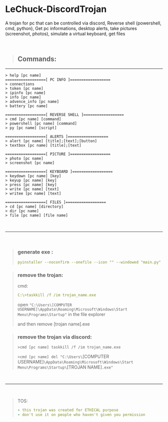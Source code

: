 # LeChuck-DiscordTrojan
A trojan for pc that can be controlled via discord, Reverse shell (powershell, cmd, python), Get pc informations, desktop alerts, take pictures (screenshot, photos), simulate a virtual keyboard, get files


<br>

> ## Commands:

<hr>


```
> help [pc name] 
==================[ PC INFO ]==================
> connections
> token [pc name]
> ipinfo [pc name] 
> info [pc name] 
> advence_info [pc name]
> battery [pc name]

==================[ REVERSE SHELL ]==================
> cmd [pc name] [command]
> powershell [pc name] [command]
> py [pc name] [script]

==================[ ALERTS ]==================
> alert [pc name] [title];[text];[button]
> textbox [pc name] [title];[text]

==================[ PICTURE ]==================
> photo [pc name]
> screenshot [pc name]

==================[ KEYBOARD ]==================
> keydown [pc name] [key]
> keyup [pc name] [key]
> press [pc name] [key]
> write [pc name] [text]
> writee [pc name] [text]

==================[ FILES ]==================
> cd [pc name] [directory]
> dir [pc name]
> file [pc name] [file name]
```

<br>
<hr>
<br>

> ### generate exe :
> ```yaml
> pyinstaller --noconfirm --onefile --icon "" --windowed "main.py"
> ```

> ### remove the trojan:
> cmd:
> ```yaml
> C:\>taskkill /f /im trojan_name.exe
> ```
> open `"C:\Users\[COMPUTER USERNAME]\AppData\Roaming\Microsoft\Windows\Start Menu\Programs\Startup"` in the file explorer
>
> and then remove [trojan name].exe

> ### remove the trojan via discord:
> `>cmd [pc name] taskkill /f /im trojan_name.exe`
>
> `>cmd [pc name] del "C:\Users\`[COMPUTER USERNAME]`\AppData\Roaming\Microsoft\Windows\Start Menu\Programs\Startup\`[TROJAN NAME]`.exe"`


<br>
<hr>
<br>

> TOS:
> ```yaml
> - this trojan was created for ETHICAL purpose
> - don't use it on people who haven't given you permission
> ```
